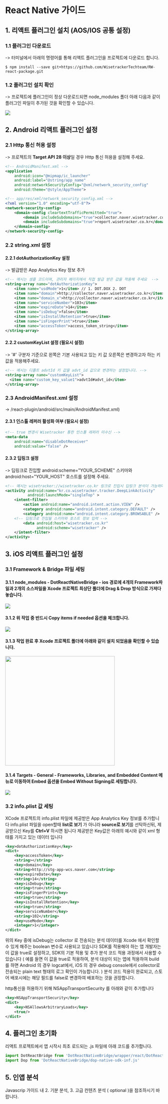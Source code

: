 # React Native 가이드

## 1. 리액트 플러그인 설치 (AOS/IOS 공통 설정)

### 1.1 플러그인 다운로드
-> 터미널에서 아래의 명령어를 통해 리액트 플러그인을 프로젝트에 다운로드 합니다.

```shell
$ npm install --save git+https://github.com/WisetrackerTechteam/RW-react-package.git
```

### 1.2 플러그인 설치 확인

-> 프로젝트에 플러그인이 정상 다운로드되면 node_modules 폴더 아래 다음과 같이 플러그인 파일이 추가된 것을 확인할 수 있습니다.

<img src="http://www.wisetracker.co.kr/wp-content/uploads/2020/03/rw_RN_folder.png" />

## 2. Android 리액트 플러그인 설정

### 2.1 Http 통신 허용 설정 
-> 프로젝트의 **Target API 28 이상**일 경우 Http 통신 허용을 설정해 주세요.

```xml
<!-- AndroidManifest.xml -->
<application
	android:icon="@mipmap/ic_launcher"
	android:label="@string/app_name"
	android:networkSecurityConfig="@xml/network_security_config"
	android:theme="@style/AppTheme">
```

```xml
<!-- app/res/xml/network_security_config.xml -->
<?xml version="1.0" encoding="utf-8"?>
<network-security-config>
    <domain-config cleartextTrafficPermitted="true">
        <domain includeSubdomains="true">collector.naver.wisetracker.co.kr</domain>
        <domain includeSubdomains="true">report.wisetracker.co.kr</domain>
    </domain-config>
</network-security-config>
```

### 2.2 string.xml 설정

#### 2.2.1 dotAuthorizationKey 설정
-> 발급받은 App Analytics Key 정보 추가

```xml
<!-- 예시는 샘플 코드이며, 관리자 페이지에서 직접 발급 받은 값을 적용해 주세요  -->
<string-array name="dotAuthorizationKey">
    <item name="usdMode">1</item> // 1. DOT.DOX 2. DOT
    <item name="domain">http://collector.naver.wisetracker.co.kr</item> // DOT END POINT
    <item name="domain_x">http://collector.naver.wisetracker.co.kr</item> // DOX END POINT
    <item name="serviceNumber">103</item>
    <item name="expireDate">14</item>
    <item name="isDebug">false</item>
    <item name="isInstallRetention">true</item>
    <item name="isFingerPrint">true</item>
    <item name="accessToken">access_token_string</item>
</string-array>
```
#### 2.2.2 customKeyList 설정 (필요시 설정)
-> '#' 구분자 기준으로 왼쪽은 기본 사용되고 있는 키 값 오른쪽은 변경하고자 하는 키 값을 적용해주세요.

```xml
<!-- 예시는 디폴트 advtId 키 값을 advt_id 값으로 변경하는 설정입니다. -->
<string-array name="customKeyList">
  <item name="custom_key_value1">advtId#advt_id</item>
</string-array>
```

### 2.3 AndroidManifest.xml 설정 
-> /react-plugin/android/src/main/AndroidManifest.xml)

#### 2.3.1 인스톨 레퍼러 활성화 여부 (필요시 설정)

```xml
<!-- true 변경시 Wisetracker 통한 인스톨 레퍼러 미수신 -->
<meta-data 
    android:name="disableDotReceiver"
    android:value="false" />
```

#### 2.3.2 딥링크 설정
-> 딥링크로 진입할 android:scheme="YOUR_SCHEME" 스키마와 android:host="YOUR_HOST" 호스트를 설정해 주세요.

```xml
<!-- 예시는 wisetracker://wisetracker.co.kr 링크로 진입시 딥링크 분석이 가능하며, 사용될 값을 직접 수정해 주세요. -->
<activity android:name="kr.co.wisetracker.tracker.DeepLinkActivity" 
          android:launchMode="singleTop" >
    <intent-filter>
        <action android:name="android.intent.action.VIEW" />
        <category android:name="android.intent.category.DEFAULT" />
        <category android:name="android.intent.category.BROWSABLE" />
	<!-- 딥링크로 진입될 스키마와 호스트 정보 입력 -->
        <data android:host="wisetracker.co.kr"
              android:scheme="wisetracker" />
    </intent-filter>
</activity>
```

## 3. iOS 리액트 플러그인 설정

### 3.1 Framework & Bridge 파일 세팅

#### 3.1.1 node_modules - DotReactNativeBridge - ios 경로에 4개의 Framework파일과 2개의 소스파일을 Xcode 프로젝트 최상단 폴더에 Drag & Drop 방식으로 가져다 놓습니다. 

![](http://www.wisetracker.co.kr/wp-content/uploads/2020/03/file_path-1024x511.png)

#### 3.1.2 위 작업 중 반드시 Copy items if needed 옵션을 체크합니다.

![](http://www.wisetracker.co.kr/wp-content/uploads/2020/03/drag_drop_option.png)

#### 3.1.3 작업 완료 후 Xcode 프로젝트 폴더에 아래와 같이 설치 되었음을 확인할 수 있습니다.

<img src="http://www.wisetracker.co.kr/wp-content/uploads/2020/03/xcode_file_path.png" width="350" />


#### 3.1.4 Targets - General - Frameworks, Libraries, and Embedded Content 메뉴로 이동하여 Embed 옵션을 Embed Without Signing로 세팅합니다. 

![](http://www.wisetracker.co.kr/wp-content/uploads/2020/03/framework_option.png)

### 3.2 info.plist 값 세팅

XCode 프로젝트의 info.plist 파일에 제공받은 App Analytics Key 정보를 추가합니다
info.plist 파일을 open할때 **list로 보기** 가 아니라 **source로 보기**를 선탁하신뒤, 제공받으신 Key를 **Ctrl+V** 하시면 됩니다
제공받은 Key값은 아래의 예시와 같이 xml 형태를 가지고 있는 데이터 입니다

```xml
<key>dotAuthorizationKey</key>
<dict>
    <key>accessToken</key>
    <string></string>
    <key>domain</key>
    <string>http://stg-app-wcs.naver.com</string>
    <key>expireDate</key>
    <string>14</string>
    <key>isDebug</key>
    <string>true</string>
    <key>isFingerPrint</key>
    <string>true</string>
    <key>isInstallRetention</key>
    <string>true</string>
    <key>serviceNumber</key>
    <string>102</string>
    <key>useMode</key>
    <integer>1</integer>
</dict>
```

위의 Key 중에 isDebug는 collector 로 전송되는 분석 데이터를 Xcode 에서 확인할 수 있게 해주는 boolean 변수로 사용되고 있습니다
SDK를 적용해야 하는 앱 개발자는 이 값을 true로 설정하고, SDK의 기본 적용 및 추가 분석 코드 적용 과정에서 사용할 수 있습니다
( 예를 들면 이 값을 true로 적용하여, 분석 대상이 되는 앱에 적용하여 build를 하면 Android 의 경우 logcat에서, iOS 의 경우 debug console에서 collector로 전송되는 plain text 형태의 로그 확인이 가능합니다. )
분석 코드 적용이 완료되고, 스토어 배포시에는 해당 필드를 false로 변경하여 배포하는 것을 권장합니다.

http통신을 허용하기 위해 NSAppTransportSecurity 를 아래와 같이 추가합니다


```xml
<key>NSAppTransportSecurity</key>
<dict>
	<key>NSAllowsArbitraryLoads</key>
	<true/>
</dict>
```

## 4. 플러그인 초기화
리액트 프로젝트에서 앱 시작시 최초 로드되는 .js 파일에 아래 코드를 추가합니다.

```javascript
import DotReactBridge from 'DotReactNativeBridge/wrapper/react/DotReactBridge.js';
import Dop from 'DotReactNativeBridge/dop-native-sdk-inf.js'
```

## 5. 인앱 분석

Javascrip 가이드 내 2. 기분 분석, 3. 고급 컨텐츠 분석 ( optional )을 참조하시기 바랍니다.

